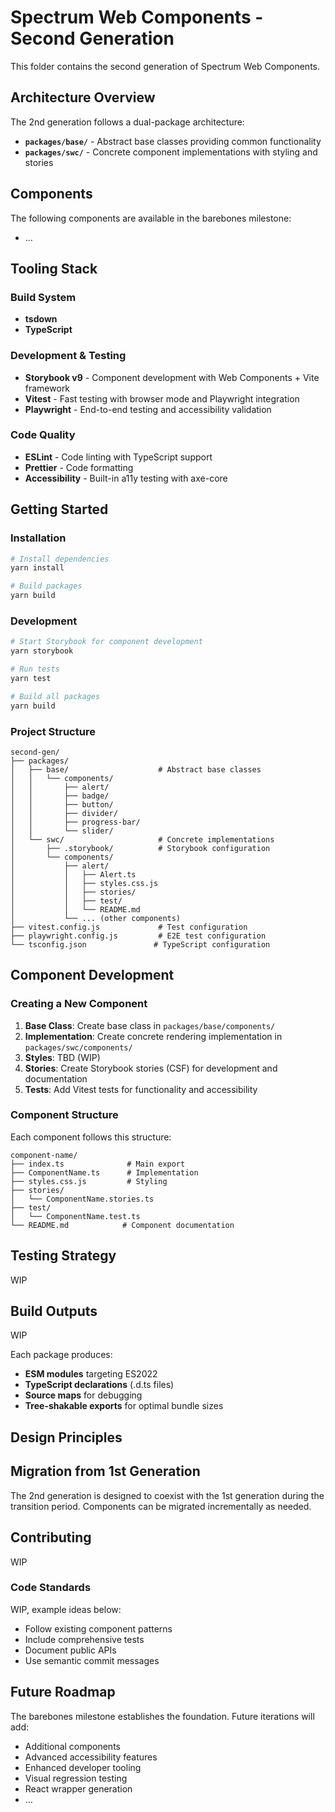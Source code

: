 # Spectrum Web Components - Second Generation

This folder contains the second generation of Spectrum Web Components.

## Architecture Overview

The 2nd generation follows a dual-package architecture:

- **`packages/base/`** - Abstract base classes providing common functionality
- **`packages/swc/`** - Concrete component implementations with styling and stories

## Components

The following components are available in the barebones milestone:

- ...

## Tooling Stack

### Build System

- **tsdown**
- **TypeScript**

### Development & Testing

- **Storybook v9** - Component development with Web Components + Vite framework
- **Vitest** - Fast testing with browser mode and Playwright integration
- **Playwright** - End-to-end testing and accessibility validation

### Code Quality

- **ESLint** - Code linting with TypeScript support
- **Prettier** - Code formatting
- **Accessibility** - Built-in a11y testing with axe-core

## Getting Started

### Installation

```bash
# Install dependencies
yarn install

# Build packages
yarn build
```

### Development

```bash
# Start Storybook for component development
yarn storybook

# Run tests
yarn test

# Build all packages
yarn build
```

### Project Structure

```
second-gen/
├── packages/
│   ├── base/                    # Abstract base classes
│   │   └── components/
│   │       ├── alert/
│   │       ├── badge/
│   │       ├── button/
│   │       ├── divider/
│   │       ├── progress-bar/
│   │       └── slider/
│   └── swc/                     # Concrete implementations
│       ├── .storybook/          # Storybook configuration
│       └── components/
│           ├── alert/
│           │   ├── Alert.ts
│           │   ├── styles.css.js
│           │   ├── stories/
│           │   ├── test/
│           │   └── README.md
│           └── ... (other components)
├── vitest.config.js             # Test configuration
├── playwright.config.js         # E2E test configuration
└── tsconfig.json               # TypeScript configuration
```

## Component Development

### Creating a New Component

1. **Base Class**: Create base class in `packages/base/components/`
2. **Implementation**: Create concrete rendering implementation in `packages/swc/components/`
3. **Styles**: TBD (WIP)
4. **Stories**: Create Storybook stories (CSF) for development and documentation
5. **Tests**: Add Vitest tests for functionality and accessibility

### Component Structure

Each component follows this structure:

```
component-name/
├── index.ts              # Main export
├── ComponentName.ts      # Implementation
├── styles.css.js         # Styling
├── stories/
│   └── ComponentName.stories.ts
├── test/
│   └── ComponentName.test.ts
└── README.md            # Component documentation
```

## Testing Strategy

WIP

## Build Outputs

WIP

Each package produces:

- **ESM modules** targeting ES2022
- **TypeScript declarations** (.d.ts files)
- **Source maps** for debugging
- **Tree-shakable exports** for optimal bundle sizes

## Design Principles

## Migration from 1st Generation

The 2nd generation is designed to coexist with the 1st generation during the transition period. Components can be migrated incrementally as needed.

## Contributing

WIP

### Code Standards

WIP, example ideas below:

- Follow existing component patterns
- Include comprehensive tests
- Document public APIs
- Use semantic commit messages

## Future Roadmap

The barebones milestone establishes the foundation. Future iterations will add:

- Additional components
- Advanced accessibility features
- Enhanced developer tooling
- Visual regression testing
- React wrapper generation
- ...
